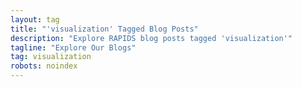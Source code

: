 ```yaml
---
layout: tag
title: "'visualization' Tagged Blog Posts"
description: "Explore RAPIDS blog posts tagged 'visualization'"
tagline: "Explore Our Blogs"
tag: visualization
robots: noindex
---
```

